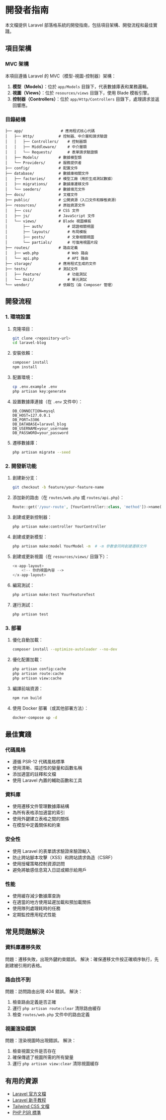 # 開發者指南

本文檔提供 Laravel 部落格系統的開發指南，包括項目架構、開發流程和最佳實踐。

## 項目架構

### MVC 架構

本項目遵循 Laravel 的 MVC（模型-視圖-控制器）架構：

1. **模型（Models）**：位於 `app/Models` 目錄下，代表數據庫表和業務邏輯。
2. **視圖（Views）**：位於 `resources/views` 目錄下，使用 Blade 模板引擎。
3. **控制器（Controllers）**：位於 `app/Http/Controllers` 目錄下，處理請求並返回響應。

### 目錄結構

```
├── app/                 # 應用程式核心代碼
│   ├── Http/           # 控制器、中介層和請求驗證
│   │   ├── Controllers/    # 控制器類
│   │   ├── Middleware/     # 中介層類
│   │   └── Requests/       # 表單請求驗證類
│   ├── Models/         # 數據模型類
│   └── Providers/      # 服務提供者
├── config/             # 配置文件
├── database/           # 數據庫相關文件
│   ├── factories/      # 模型工廠（用於生成測試數據）
│   ├── migrations/     # 數據庫遷移文件
│   └── seeders/        # 數據填充文件
├── docs/               # 文檔文件
├── public/             # 公開資源（入口文件和靜態資源）
├── resources/          # 原始資源文件
│   ├── css/            # CSS 文件
│   ├── js/             # JavaScript 文件
│   └── views/          # Blade 視圖模板
│       ├── auth/           # 認證相關視圖
│       ├── layouts/        # 布局模板
│       ├── posts/          # 文章相關視圖
│       └── partials/       # 可復用視圖片段
├── routes/             # 路由定義
│   ├── web.php             # Web 路由
│   └── api.php             # API 路由
├── storage/            # 應用程式生成的文件
├── tests/              # 測試文件
│   ├── Feature/            # 功能測試
│   └── Unit/               # 單元測試
└── vendor/             # 依賴包（由 Composer 管理）
```

## 開發流程

### 1. 環境設置

1. 克隆項目：
   ```bash
   git clone <repository-url>
   cd laravel-blog
   ```

2. 安裝依賴：
   ```bash
   composer install
   npm install
   ```

3. 配置環境：
   ```bash
   cp .env.example .env
   php artisan key:generate
   ```

4. 設置數據庫連接（在 `.env` 文件中）：
   ```
   DB_CONNECTION=mysql
   DB_HOST=127.0.0.1
   DB_PORT=3306
   DB_DATABASE=laravel_blog
   DB_USERNAME=your_username
   DB_PASSWORD=your_password
   ```

5. 遷移數據庫：
   ```bash
   php artisan migrate --seed
   ```

### 2. 開發新功能

1. 創建新分支：
   ```bash
   git checkout -b feature/your-feature-name
   ```

2. 添加新的路由（在 `routes/web.php` 或 `routes/api.php`）：
   ```php
   Route::get('/your-route', [YourController::class, 'method'])->name('route.name');
   ```

3. 創建或更新控制器：
   ```bash
   php artisan make:controller YourController
   ```

4. 創建或更新模型：
   ```bash
   php artisan make:model YourModel -m  # -m 參數會同時創建遷移文件
   ```

5. 創建或更新視圖（在 `resources/views/` 目錄下）：
   ```php
   <x-app-layout>
       <!-- 你的視圖內容 -->
   </x-app-layout>
   ```

6. 編寫測試：
   ```bash
   php artisan make:test YourFeatureTest
   ```

7. 運行測試：
   ```bash
   php artisan test
   ```

### 3. 部署

1. 優化自動加載：
   ```bash
   composer install --optimize-autoloader --no-dev
   ```

2. 優化配置加載：
   ```bash
   php artisan config:cache
   php artisan route:cache
   php artisan view:cache
   ```

3. 編譯前端資源：
   ```bash
   npm run build
   ```

4. 使用 Docker 部署（或其他部署方法）：
   ```bash
   docker-compose up -d
   ```

## 最佳實踐

### 代碼風格

- 遵循 PSR-12 代碼風格標準
- 使用清晰、描述性的變量和函數名稱
- 添加適當的註釋和文檔
- 使用 Laravel 內置的輔助函數和工具

### 資料庫

- 使用遷移文件管理數據庫結構
- 為所有表格添加適當的索引
- 使用外鍵建立表格之間的關係
- 在模型中定義關係和約束

### 安全性

- 使用 Laravel 的表單請求驗證來驗證輸入
- 防止跨站腳本攻擊（XSS）和跨站請求偽造（CSRF）
- 使用授權策略控制資源訪問
- 避免將敏感信息寫入日誌或顯示給用戶

### 性能

- 使用緩存減少數據庫查詢
- 在適當的地方使用延遲加載和預加載關係
- 使用隊列處理耗時的任務
- 定期監控應用程式性能

## 常見問題解決

### 資料庫遷移失敗

問題：遷移失敗，出現外鍵約束錯誤。
解決：確保遷移文件按正確順序執行，先創建被引用的表格。

### 路由找不到

問題：訪問路由出現 404 錯誤。
解決：
1. 檢查路由定義是否正確
2. 運行 `php artisan route:clear` 清除路由緩存
3. 檢查 `routes/web.php` 文件中的路由定義

### 視圖渲染錯誤

問題：渲染視圖時出現錯誤。
解決：
1. 檢查視圖文件是否存在
2. 確保傳遞了視圖所需的所有變量
3. 運行 `php artisan view:clear` 清除視圖緩存

## 有用的資源

- [Laravel 官方文檔](https://laravel.com/docs)
- [Laravel 新手教程](https://laracasts.com/series/laravel-8-from-scratch)
- [Tailwind CSS 文檔](https://tailwindcss.com/docs)
- [PHP PSR 標準](https://www.php-fig.org/psr/) 